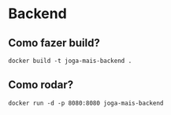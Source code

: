 # Backend

## Como fazer build?

```
docker build -t joga-mais-backend .
```

## Como rodar?

```
docker run -d -p 8080:8080 joga-mais-backend
```
